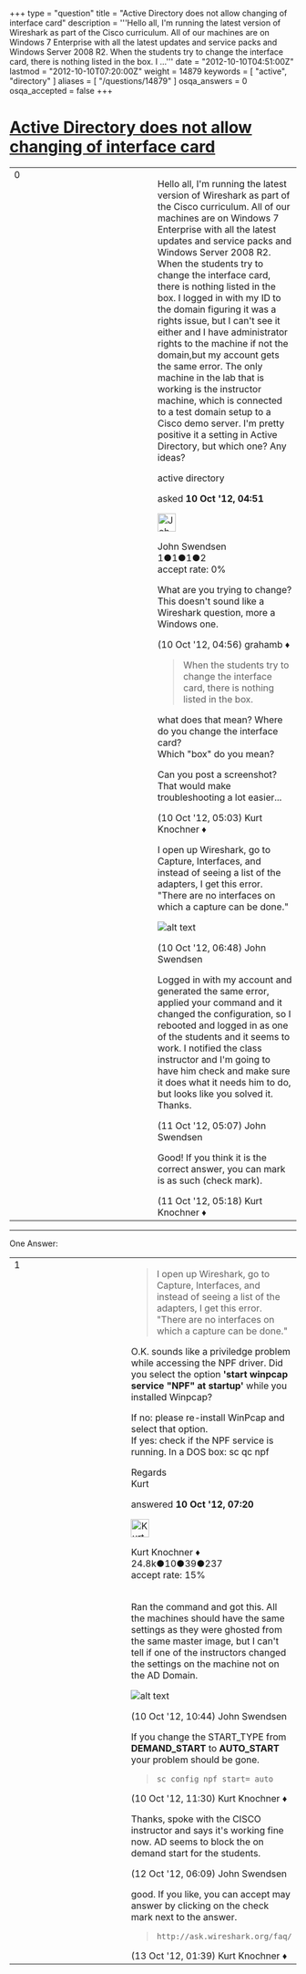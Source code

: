 +++
type = "question"
title = "Active Directory does not allow changing of interface card"
description = '''Hello all, I&#x27;m running the latest version of Wireshark as part of the Cisco curriculum. All of our machines are on Windows 7 Enterprise with all the latest updates and service packs and Windows Server 2008 R2. When the students try to change the interface card, there is nothing listed in the box. I ...'''
date = "2012-10-10T04:51:00Z"
lastmod = "2012-10-10T07:20:00Z"
weight = 14879
keywords = [ "active", "directory" ]
aliases = [ "/questions/14879" ]
osqa_answers = 0
osqa_accepted = false
+++

<div class="headNormal">

# [Active Directory does not allow changing of interface card](/questions/14879/active-directory-does-not-allow-changing-of-interface-card)

</div>

<div id="main-body">

<div id="askform">

<table id="question-table" style="width:100%;"><colgroup><col style="width: 50%" /><col style="width: 50%" /></colgroup><tbody><tr class="odd"><td style="width: 30px; vertical-align: top"><div class="vote-buttons"><div id="post-14879-score" class="post-score" title="current number of votes">0</div><div id="favorite-count" class="favorite-count"></div></div></td><td><div id="item-right"><div class="question-body"><p>Hello all, I'm running the latest version of Wireshark as part of the Cisco curriculum. All of our machines are on Windows 7 Enterprise with all the latest updates and service packs and Windows Server 2008 R2. When the students try to change the interface card, there is nothing listed in the box. I logged in with my ID to the domain figuring it was a rights issue, but I can't see it either and I have administrator rights to the machine if not the domain,but my account gets the same error. The only machine in the lab that is working is the instructor machine, which is connected to a test domain setup to a Cisco demo server. I'm pretty positive it a setting in Active Directory, but which one? Any ideas?</p></div><div id="question-tags" class="tags-container tags">active directory</div><div id="question-controls" class="post-controls"></div><div class="post-update-info-container"><div class="post-update-info post-update-info-user"><p>asked <strong>10 Oct '12, 04:51</strong></p><img src="https://secure.gravatar.com/avatar/f8ce9aa334eacda7e886940176bd3bb1?s=32&amp;d=identicon&amp;r=g" class="gravatar" width="32" height="32" alt="John%20Swendsen&#39;s gravatar image" /><p>John Swendsen<br />
<span class="score" title="1 reputation points">1</span><span title="1 badges"><span class="badge1">●</span><span class="badgecount">1</span></span><span title="1 badges"><span class="silver">●</span><span class="badgecount">1</span></span><span title="2 badges"><span class="bronze">●</span><span class="badgecount">2</span></span><br />
<span class="accept_rate" title="Rate of the user&#39;s accepted answers">accept rate:</span> <span title="John Swendsen has no accepted answers">0%</span></p></div></div><div id="comments-container-14879" class="comments-container"><span id="14880"></span><div id="comment-14880" class="comment"><div id="post-14880-score" class="comment-score"></div><div class="comment-text"><p>What are you trying to change? This doesn't sound like a Wireshark question, more a Windows one.</p></div><div id="comment-14880-info" class="comment-info"><span class="comment-age">(10 Oct '12, 04:56)</span> grahamb ♦</div></div><span id="14881"></span><div id="comment-14881" class="comment"><div id="post-14881-score" class="comment-score"></div><div class="comment-text"><blockquote><p>When the students try to change the interface card, there is nothing listed in the box.</p></blockquote><p>what does that mean? Where do you change the interface card?<br />
Which "box" do you mean?</p><p>Can you post a screenshot? That would make troubleshooting a lot easier...</p></div><div id="comment-14881-info" class="comment-info"><span class="comment-age">(10 Oct '12, 05:03)</span> Kurt Knochner ♦</div></div><span id="14893"></span><div id="comment-14893" class="comment"><div id="post-14893-score" class="comment-score"></div><div class="comment-text"><p>I open up Wireshark, go to Capture, Interfaces, and instead of seeing a list of the adapters, I get this error. "There are no interfaces on which a capture can be done."</p><p><img src="https://osqa-ask.wireshark.org/upfiles/wireshark.JPG" alt="alt text" /></p></div><div id="comment-14893-info" class="comment-info"><span class="comment-age">(10 Oct '12, 06:48)</span> John Swendsen</div></div><span id="14920"></span><div id="comment-14920" class="comment"><div id="post-14920-score" class="comment-score"></div><div class="comment-text"><p>Logged in with my account and generated the same error, applied your command and it changed the configuration, so I rebooted and logged in as one of the students and it seems to work. I notified the class instructor and I'm going to have him check and make sure it does what it needs him to do, but looks like you solved it. Thanks.</p></div><div id="comment-14920-info" class="comment-info"><span class="comment-age">(11 Oct '12, 05:07)</span> John Swendsen</div></div><span id="14922"></span><div id="comment-14922" class="comment"><div id="post-14922-score" class="comment-score"></div><div class="comment-text"><p>Good! If you think it is the correct answer, you can mark is as such (check mark).</p></div><div id="comment-14922-info" class="comment-info"><span class="comment-age">(11 Oct '12, 05:18)</span> Kurt Knochner ♦</div></div></div><div id="comment-tools-14879" class="comment-tools"></div><div class="clear"></div><div id="comment-14879-form-container" class="comment-form-container"></div><div class="clear"></div></div></td></tr></tbody></table>

------------------------------------------------------------------------

<div class="tabBar">

<span id="sort-top"></span>

<div class="headQuestions">

One Answer:

</div>

</div>

<span id="14895"></span>

<div id="answer-container-14895" class="answer">

<table style="width:100%;"><colgroup><col style="width: 50%" /><col style="width: 50%" /></colgroup><tbody><tr class="odd"><td style="width: 30px; vertical-align: top"><div class="vote-buttons"><div id="post-14895-score" class="post-score" title="current number of votes">1</div></div></td><td><div class="item-right"><div class="answer-body"><blockquote><p>I open up Wireshark, go to Capture, Interfaces, and instead of seeing a list of the adapters, I get this error. "There are no interfaces on which a capture can be done."</p></blockquote><p>O.K. sounds like a priviledge problem while accessing the NPF driver. Did you select the option <strong>'start winpcap service "NPF" at startup'</strong> while you installed Winpcap?</p><p>If no: please re-install WinPcap and select that option.<br />
If yes: check if the NPF service is running. In a DOS box: sc qc npf</p><p>Regards<br />
Kurt</p></div><div class="answer-controls post-controls"></div><div class="post-update-info-container"><div class="post-update-info post-update-info-user"><p>answered <strong>10 Oct '12, 07:20</strong></p><img src="https://secure.gravatar.com/avatar/23b7bf5b13bc2c98b2e8aa9869ca5d75?s=32&amp;d=identicon&amp;r=g" class="gravatar" width="32" height="32" alt="Kurt%20Knochner&#39;s gravatar image" /><p>Kurt Knochner ♦<br />
<span class="score" title="24767 reputation points"><span>24.8k</span></span><span title="10 badges"><span class="badge1">●</span><span class="badgecount">10</span></span><span title="39 badges"><span class="silver">●</span><span class="badgecount">39</span></span><span title="237 badges"><span class="bronze">●</span><span class="badgecount">237</span></span><br />
<span class="accept_rate" title="Rate of the user&#39;s accepted answers">accept rate:</span> <span title="Kurt Knochner has 344 accepted answers">15%</span> </br></br></p></img></div></div><div id="comments-container-14895" class="comments-container"><span id="14900"></span><div id="comment-14900" class="comment"><div id="post-14900-score" class="comment-score"></div><div class="comment-text"><p>Ran the command and got this. All the machines should have the same settings as they were ghosted from the same master image, but I can't tell if one of the instructors changed the settings on the machine not on the AD Domain.</p><p><img src="https://osqa-ask.wireshark.org/upfiles/NPF.jpg" alt="alt text" /></p></div><div id="comment-14900-info" class="comment-info"><span class="comment-age">(10 Oct '12, 10:44)</span> John Swendsen</div></div><span id="14902"></span><div id="comment-14902" class="comment"><div id="post-14902-score" class="comment-score"></div><div class="comment-text"><p>If you change the START_TYPE from <strong>DEMAND_START</strong> to <strong>AUTO_START</strong> your problem should be gone.</p><blockquote><p><code>sc config npf start= auto</code></p></blockquote></div><div id="comment-14902-info" class="comment-info"><span class="comment-age">(10 Oct '12, 11:30)</span> Kurt Knochner ♦</div></div><span id="14962"></span><div id="comment-14962" class="comment"><div id="post-14962-score" class="comment-score"></div><div class="comment-text"><p>Thanks, spoke with the CISCO instructor and says it's working fine now. AD seems to block the on demand start for the students.</p></div><div id="comment-14962-info" class="comment-info"><span class="comment-age">(12 Oct '12, 06:09)</span> John Swendsen</div></div><span id="14983"></span><div id="comment-14983" class="comment"><div id="post-14983-score" class="comment-score"></div><div class="comment-text"><p>good. If you like, you can accept may answer by clicking on the check mark next to the answer.</p><blockquote><p><code>http://ask.wireshark.org/faq/</code></p></blockquote></div><div id="comment-14983-info" class="comment-info"><span class="comment-age">(13 Oct '12, 01:39)</span> Kurt Knochner ♦</div></div></div><div id="comment-tools-14895" class="comment-tools"></div><div class="clear"></div><div id="comment-14895-form-container" class="comment-form-container"></div><div class="clear"></div></div></td></tr></tbody></table>

</div>

<div class="paginator-container-left">

</div>

</div>

</div>


